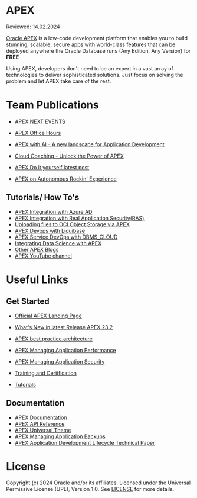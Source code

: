 # APEX
Reviewed: 14.02.2024

[Oracle APEX](https://apex.oracle.com/en/) is a low-code development platform that enables you to build stunning, scalable, secure apps with world-class features that can be deployed anywhere the Oracle Database runs (Any Edition, Any Version) for **FREE**

Using APEX, developers don't need to be an expert in a vast array of technologies to deliver sophisticated solutions. Just focus on solving the problem and let APEX take care of the rest.

# Team Publications

- [APEX NEXT EVENTS](https://apex.oracle.com/pls/apex/r/apex_pm/apex-events/events)
- [APEX Office Hours](https://apex.oracle.com/en/community/office-hours/)

- [APEX with AI - A new landscape for Application Development](https://youtu.be/f1cBdLEGY00)
- [Cloud Coaching - Unlock the Power of APEX](https://www.youtube.com/watch?v=6rG_tX8ScBc)

- [APEX Do it yourself latest post](https://www.linkedin.com/posts/sonnemeyer_do-it-yourselfupload-your-time-booking-activity-7178658201943314432-1f2x?utm_source=share&utm_medium=member_desktop)
- [APEX on Autonomous Rockin' Experience](https://medium.com/@paulbrad71/apex-on-autonomous-database-rockin-experience-e57c4c4dc4f3)

## Tutorials/ How To's

- [APEX Integration with Azure AD](https://medium.com/@rana.saeed/can-your-external-users-authenticate-into-your-apex-apps-606e48f9417b)
- [APEX Integration with Real Application Security(RAS)](https://medium.com/@rana.saeed/integrating-real-application-security-ras-with-oracle-apex-33892967beff)
- [Uploading flies to OCI Object Storage via APEX](https://medium.com/@devpiotrekk/uploading-files-to-oci-object-storage-via-apex-42ad396ec55d)
- [APEX Devops with Liquibase](https://medium.com/@devpiotrekk/start-your-apex-devops-adventure-with-liquibase-f8e45c3d1e6a)
- [APEX Service DevOps with DBMS_CLOUD](https://medium.com/oracledevs/apex-service-can-devops-too-dbms-cloud-on-autonomous-72be9842d2f88)
- [Integrating Data Science with APEX](https://blogs.oracle.com/ai-and-datascience/post/yolov5-models-in-apex-using-oracle-data-science)
- [Other APEX Blogs](https://blogs.oracle.com/apex/)
- [APEX YouTube channel](https://www.youtube.com/channel/UCEpIXFjcQIztReQNLymvYrQ/playlists?view=1&sort=da)

# Useful Links

## Get Started

- [Official APEX Landing Page](https://apex.oracle.com/en/)
- [What's New in latest Release APEX 23.2](https://docs.oracle.com/en/database/oracle/apex/23.2/htmrn/new-features.html)
- [APEX best practice architecture](https://docs.oracle.com/solutions/?q=apex&cType=reference-architectures&sort=date-desc&lang=en)
- [APEX Managing Application Performance](https://docs.oracle.com/en/database/oracle/apex/23.2/htmdb/managing-application-performance.html#GUID-1684F55B-7782-4B1F-96AB-0D41BCBDB1BA)
- [APEX Managing Application Security](https://docs.oracle.com/en/database/oracle/apex/23.2/htmdb/managing-application-security.html#GUID-417EAE67-7A36-4AE0-816B-D28716829F96)

- [Training and Certification](https://apex.oracle.com/en/learn/training/)
- [Tutorials](https://apex.oracle.com/en/learn/tutorials/)

## Documentation

- [APEX Documentation](https://docs.oracle.com/en/database/oracle/apex/23.2/index.html)
- [APEX API Reference](https://docs.oracle.com/en/database/oracle/apex/23.2/aeapi/#Oracle%C2%AE-APEX)
- [APEX Universal Theme](https://apex.oracle.com/pls/apex/r/apex_pm/ut/getting-started)
- [APEX Managing Application Backups](https://docs.oracle.com/en/database/oracle/apex/22.1/htmdb/managing-application-backups.html)
- [APEX Application Development Lifecycle Technical Paper](https://www.oracle.com/a/tech/docs/apex-lifecycle-management-v3.pdf)

# License

Copyright (c) 2024 Oracle and/or its affiliates.
Licensed under the Universal Permissive License (UPL), Version 1.0.
See [LICENSE](https://github.com/oracle-devrel/technology-engineering/blob/main/LICENSE) for more details.
